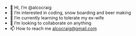 - 👋 Hi, I’m @alcocraig
- 👀 I’m interested in coding, snow boarding and beer making
- 🌱 I’m currently learning to tolerate my ex-wife
- 💞️ I’m looking to collaborate on anything
- 📫 How to reach me alcocraig@gmail.com

<!---
alcocraig/alcocraig is a ✨ special ✨ repository because its `README.md` (this file) appears on your GitHub profile.
You can click the Preview link to take a look at your changes.
--->
